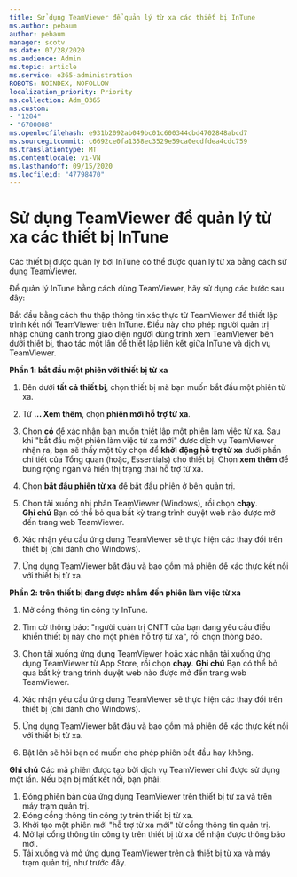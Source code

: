 ```yaml
---
title: Sử dụng TeamViewer để quản lý từ xa các thiết bị InTune
ms.author: pebaum
author: pebaum
manager: scotv
ms.date: 07/28/2020
ms.audience: Admin
ms.topic: article
ms.service: o365-administration
ROBOTS: NOINDEX, NOFOLLOW
localization_priority: Priority
ms.collection: Adm_O365
ms.custom:
- "1284"
- "6700008"
ms.openlocfilehash: e931b2092ab049bc01c600344cbd4702848abcd7
ms.sourcegitcommit: c6692ce0fa1358ec3529e59ca0ecdfdea4cdc759
ms.translationtype: MT
ms.contentlocale: vi-VN
ms.lasthandoff: 09/15/2020
ms.locfileid: "47798470"
---
```

# <a name="use-teamviewer-to-remotely-administer-intune-devices"></a>Sử dụng TeamViewer để quản lý từ xa các thiết bị InTune

Các thiết bị được quản lý bởi InTune có thể được quản lý từ xa bằng cách sử dụng [TeamViewer](https://www.teamviewer.com/).

Để quản lý InTune bằng cách dùng TeamViewer, hãy sử dụng các bước sau đây: 

Bắt đầu bằng cách thu thập thông tin xác thực từ TeamViewer để thiết lập trình kết nối TeamViewer trên InTune. Điều này cho phép người quản trị nhập chứng danh trong giao diện người dùng trình xem TeamViewer bên dưới thiết bị, thao tác một lần để thiết lập liên kết giữa InTune và dịch vụ TeamViewer.

**Phần 1: bắt đầu một phiên với thiết bị từ xa**

1. Bên dưới **tất cả thiết bị**, chọn thiết bị mà bạn muốn bắt đầu một phiên từ xa.
2. Từ  **... Xem thêm**, chọn **phiên mới hỗ trợ từ xa**.
3. Chọn **có** để xác nhận bạn muốn thiết lập một phiên làm việc từ xa.
    Sau khi "bắt đầu một phiên làm việc từ xa mới" được dịch vụ TeamViewer nhận ra, bạn sẽ thấy một tùy chọn để **khởi động hỗ trợ từ xa** dưới phần chi tiết của Tổng quan (hoặc, Essentials) cho thiết bị. Chọn **xem thêm** để bung rộng ngăn và hiển thị trạng thái hỗ trợ từ xa.
4. Chọn **bắt đầu phiên từ xa** để bắt đầu phiên ở bên quản trị.
5. Chọn tải xuống nhị phân TeamViewer (Windows), rồi chọn **chạy**.<br/>
    **Ghi chú** Bạn có thể bỏ qua bất kỳ trang trình duyệt web nào được mở đến trang web TeamViewer.

6. Xác nhận yêu cầu ứng dụng TeamViewer sẽ thực hiện các thay đổi trên thiết bị (chỉ dành cho Windows).
7. Ứng dụng TeamViewer bắt đầu và bao gồm mã phiên để xác thực kết nối với thiết bị từ xa.

**Phần 2: trên thiết bị đang được nhắm đến phiên làm việc từ xa**

1. Mở cổng thông tin công ty InTune.
2. Tìm cờ thông báo: "người quản trị CNTT của bạn đang yêu cầu điều khiển thiết bị này cho một phiên hỗ trợ từ xa", rồi chọn thông báo.
3. Chọn tải xuống ứng dụng TeamViewer hoặc xác nhận tải xuống ứng dụng TeamViewer từ App Store, rồi chọn **chạy**.
    **Ghi chú** Bạn có thể bỏ qua bất kỳ trang trình duyệt web nào được mở đến trang web TeamViewer.

4. Xác nhận yêu cầu ứng dụng TeamViewer sẽ thực hiện các thay đổi trên thiết bị (chỉ dành cho Windows).
5. Ứng dụng TeamViewer bắt đầu và bao gồm mã phiên để xác thực kết nối với thiết bị từ xa.
6. Bật lên sẽ hỏi bạn có muốn cho phép phiên bắt đầu hay không.

**Ghi chú** Các mã phiên được tạo bởi dịch vụ TeamViewer chỉ được sử dụng một lần. Nếu bạn bị mất kết nối, bạn phải:

1. Đóng phiên bản của ứng dụng TeamViewer trên thiết bị từ xa và trên máy trạm quản trị.
2. Đóng cổng thông tin công ty trên thiết bị từ xa.
3. Khởi tạo một phiên mới "hỗ trợ từ xa mới" từ cổng thông tin quản trị.
4. Mở lại cổng thông tin công ty trên thiết bị từ xa để nhận được thông báo mới.
5. Tải xuống và mở ứng dụng TeamViewer trên cả thiết bị từ xa và máy trạm quản trị, như trước đây.
